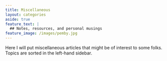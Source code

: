 ```yaml
---
title: Miscellaneous
layout: categories
aside: true
feature_text: |
  ## Notes, resources, and personal musings
feature_image: /images/pemby.jpg
---
```


Here I will put miscellaneous articles that might be of interest to some folks. Topics are sorted in the left-hand sidebar. 